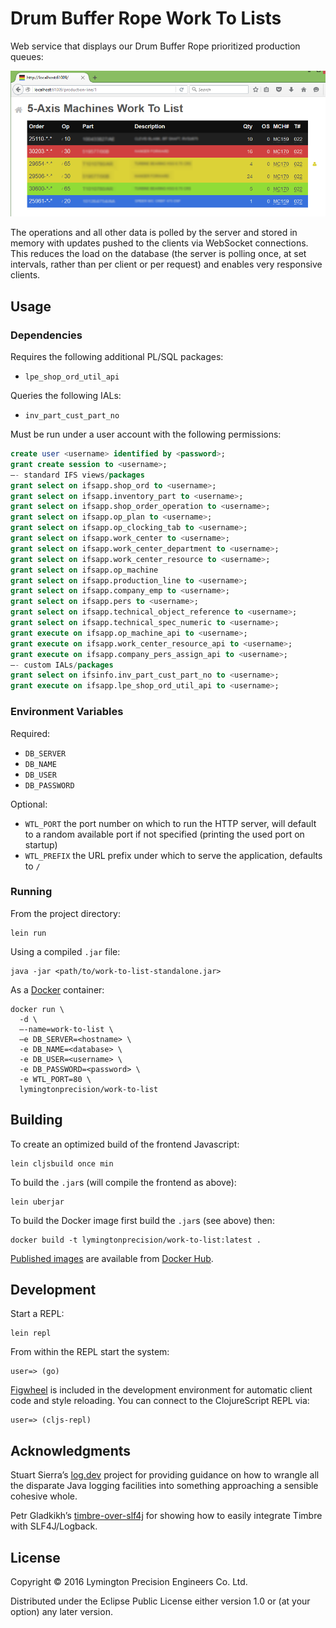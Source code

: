 # Drum Buffer Rope Work To Lists

Web service that displays our Drum Buffer Rope prioritized production queues:

![Work To List sample](docs/work-to-list.png)

The operations and all other data is polled by the server and stored in memory
with updates pushed to the clients via WebSocket connections. This reduces the
load on the database (the server is polling once, at set intervals, rather than
per client or per request) and enables very responsive clients.

## Usage

### Dependencies

Requires the following additional PL/SQL packages:

* `lpe_shop_ord_util_api`

Queries the following IALs:

* `inv_part_cust_part_no`

Must be run under a user account with the following permissions:

```sql
create user <username> identified by <password>;
grant create session to <username>;
–- standard IFS views/packages
grant select on ifsapp.shop_ord to <username>;
grant select on ifsapp.inventory_part to <username>;
grant select on ifsapp.shop_order_operation to <username>;
grant select on ifsapp.op_plan to <username>;
grant select on ifsapp.op_clocking_tab to <username>;
grant select on ifsapp.work_center to <username>;
grant select on ifsapp.work_center_department to <username>;
grant select on ifsapp.work_center_resource to <username>;
grant select on ifsapp.op_machine
grant select on ifsapp.production_line to <username>;
grant select on ifsapp.company_emp to <username>;
grant select on ifsapp.pers to <username>;
grant select on ifsapp.technical_object_reference to <username>;
grant select on ifsapp.technical_spec_numeric to <username>;
grant execute on ifsapp.op_machine_api to <username>;
grant execute on ifsapp.work_center_resource_api to <username>;
grant execute on ifsapp.company_pers_assign_api to <username>;
–- custom IALs/packages
grant select on ifsinfo.inv_part_cust_part_no to <username>;
grant execute on ifsapp.lpe_shop_ord_util_api to <username>;
```

### Environment Variables

Required:

* `DB_SERVER`
* `DB_NAME`
* `DB_USER`
* `DB_PASSWORD`

Optional:

* `WTL_PORT` the port number on which to run the HTTP server, will default to a
  random available port if not specified (printing the used port on startup)
* `WTL_PREFIX` the URL prefix under which to serve the application, defaults to
  `/`

### Running

From the project directory:

    lein run

Using a compiled `.jar` file:

    java -jar <path/to/work-to-list-standalone.jar>

As a [Docker](https://docker.io) container:

    docker run \
      -d \
      –-name=work-to-list \
      –e DB_SERVER=<hostname> \
      -e DB_NAME=<database> \
      -e DB_USER=<username> \
      -e DB_PASSWORD=<password> \
      -e WTL_PORT=80 \
      lymingtonprecision/work-to-list

## Building

To create an optimized build of the frontend Javascript:

    lein cljsbuild once min

To build the `.jar`s (will compile the frontend as above):

    lein uberjar

To build the Docker image first build the `.jar`s (see above) then:

    docker build -t lymingtonprecision/work-to-list:latest .

[Published images][docker-images] are available from
[Docker Hub](https://hub.docker.com/).

[docker-images]: https://hub.docker.com/r/lymingtonprecision/work-to-list/

## Development

Start a REPL:

    lein repl

From within the REPL start the system:

    user=> (go)

[Figwheel](https://github.com/bhauman/lein-figwheel) is included in the
development environment for automatic client code and style reloading. You can
connect to the ClojureScript REPL via:

    user=> (cljs-repl)

## Acknowledgments

Stuart Sierra’s [log.dev] project for providing guidance on how to wrangle all
the disparate Java logging facilities into something approaching a sensible
cohesive whole.

Petr Gladkikh’s [timbre-over-slf4j] for showing how to easily integrate Timbre with
SLF4J/Logback.

[log.dev]: https://github.com/stuartsierra/log.dev
[timbre-over-slf4j]: https://github.com/PetrGlad/timbre-over-slf4j

## License

Copyright © 2016 Lymington Precision Engineers Co. Ltd.

Distributed under the Eclipse Public License either version 1.0 or (at your option) any later version.
